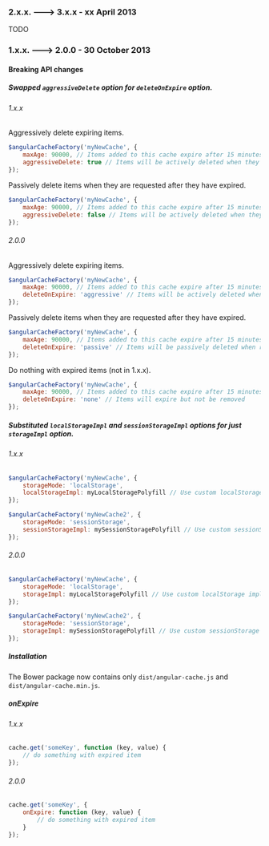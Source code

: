 ### 2.x.x. ---> 3.x.x - xx April 2013
TODO

### 1.x.x. ---> 2.0.0 - 30 October 2013

#### Breaking API changes
##### Swapped `aggressiveDelete` option for `deleteOnExpire` option.

###### 1.x.x
Aggressively delete expiring items.
```javascript
$angularCacheFactory('myNewCache', {
    maxAge: 90000, // Items added to this cache expire after 15 minutes
    aggressiveDelete: true // Items will be actively deleted when they expire
});
```

Passively delete items when they are requested after they have expired.
```javascript
$angularCacheFactory('myNewCache', {
    maxAge: 90000, // Items added to this cache expire after 15 minutes
    aggressiveDelete: false // Items will be actively deleted when they expire
});
```

###### 2.0.0
Aggressively delete expiring items.
```javascript
$angularCacheFactory('myNewCache', {
    maxAge: 90000, // Items added to this cache expire after 15 minutes
    deleteOnExpire: 'aggressive' // Items will be actively deleted when they expire
});
```

Passively delete items when they are requested after they have expired.
```javascript
$angularCacheFactory('myNewCache', {
    maxAge: 90000, // Items added to this cache expire after 15 minutes
    deleteOnExpire: 'passive' // Items will be passively deleted when requested after expiration
});
```

Do nothing with expired items (not in 1.x.x).
```javascript
$angularCacheFactory('myNewCache', {
    maxAge: 90000, // Items added to this cache expire after 15 minutes
    deleteOnExpire: 'none' // Items will expire but not be removed
});
```

##### Substituted `localStorageImpl` and `sessionStorageImpl` options for just `storageImpl` option.

###### 1.x.x
```javascript
$angularCacheFactory('myNewCache', {
    storageMode: 'localStorage',
    localStorageImpl: myLocalStoragePolyfill // Use custom localStorage implementation
});

$angularCacheFactory('myNewCache2', {
    storageMode: 'sessionStorage',
    sessionStorageImpl: mySessionStoragePolyfill // Use custom sessionStorage implementation
});
```

###### 2.0.0
```javascript
$angularCacheFactory('myNewCache', {
    storageMode: 'localStorage',
    storageImpl: myLocalStoragePolyfill // Use custom localStorage implementation
});

$angularCacheFactory('myNewCache2', {
    storageMode: 'sessionStorage',
    storageImpl: mySessionStoragePolyfill // Use custom sessionStorage implementation
});
```

##### Installation
The Bower package now contains only `dist/angular-cache.js` and `dist/angular-cache.min.js`.

##### onExpire

###### 1.x.x
```javascript
cache.get('someKey', function (key, value) {
    // do something with expired item
});
```

###### 2.0.0
```javascript
cache.get('someKey', {
    onExpire: function (key, value) {
        // do something with expired item
    }
});
```
